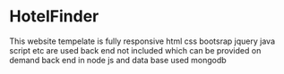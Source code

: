 # HotelFinder
 This website tempelate is fully responsive 
html css bootsrap jquery java script etc are used
back end not included which can be provided on demand
back end in node js and data base used mongodb 
